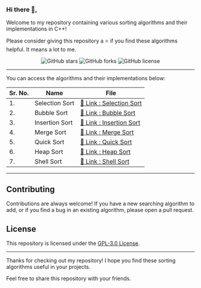 ### Hi there 👋,

Welcome to my repository containing various sorting algorithms and their implementations in C++!

Please consider giving this repository a ⭐️ if you find these algorithms helpful. It means a lot to me.

<p align="center">
  <img src="https://img.shields.io/github/stars/HimeshKohad/Sorting_Algorithms?style=for-the-badge" alt="GitHub stars">
  <img src="https://img.shields.io/github/forks/HimeshKohad/Sorting_Algorithms?style=for-the-badge" alt="GitHub forks">
  <img src="https://img.shields.io/github/license/HimeshKohad/Sorting_Algorithms?style=for-the-badge" alt="GitHub license">
</p>

---

You can access the algorithms and their implementations below:

| Sr. No. | Name | File |
|------|------|------|
|1.|Selection Sort|[🔗 Link : Selection Sort](https://github.com/HimeshKohad/Sorting_Algorithms/blob/main/Algorithms/SelectionSort.md)|
|2.|Bubble Sort|[🔗 Link : Bubble Sort](https://github.com/HimeshKohad/Sorting_Algos/blob/main/Algorithms/BubbleSort.md)|
|3.|Insertion Sort|[🔗 Link : Insertion Sort](https://github.com/HimeshKohad/Sorting_Algos/blob/main/Algorithms/InsertionSort.md)|
|4.|Merge Sort|[🔗 Link : Merge Sort](https://github.com/HimeshKohad/Sorting_Algos/blob/main/Algorithms/MergeSort.md)|
|5.|Quick Sort|[🔗 Link : Quick Sort](https://github.com/HimeshKohad/Sorting_Algos/blob/main/Algorithms/QuickSort.md)|
|6.|Heap Sort|[🔗 Link : Heap Sort](https://github.com/HimeshKohad/Sorting_Algorithms/blob/main/Algorithms/HeapSort.md)|
|7.|Shell Sort|[🔗 Link : Shell Sort](https://github.com/HimeshKohad/Sorting_Algorithms/blob/main/Algorithms/ShellSort.md)|
---

## Contributing

Contributions are always welcome! If you have a new searching algorithm to add, or if you find a bug in an existing algorithm, please open a pull request.

## License

This repository is licensed under the [GPL-3.0 License](https://github.com/HimeshKohad/Sorting_Algorithms/blob/main/LICENSE).

<hr>

Thanks for checking out my repository! I hope you find these sorting algorithms useful in your projects.

Feel free to share this repository with your friends.
